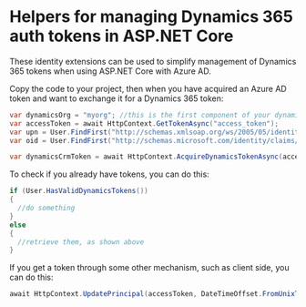 # Helpers for managing Dynamics 365 auth tokens in ASP.NET Core
These identity extensions can be used to simplify management of Dynamics 365 tokens when using ASP.NET Core with Azure AD.

Copy the code to your project, then when you have acquired an Azure AD token and want to exchange it for a Dynamics 365 token:

```csharp
var dynamicsOrg = "myorg"; //this is the first component of your dynamics URI, ie: https://myorg.crm.dynamics.com/
var accessToken = await HttpContext.GetTokenAsync("access_token");
var upn = User.FindFirst("http://schemas.xmlsoap.org/ws/2005/05/identity/claims/upn").Value;
var oid = User.FindFirst("http://schemas.microsoft.com/identity/claims/objectidentifier").Value;

var dynamicsCrmToken = await HttpContext.AcquireDynamicsTokenAsync(accessToken, upn, oid);
```

To check if you already have tokens, you can do this:

```csharp
if (User.HasValidDynamicsTokens())
{
  //do something
}
else
{
  //retrieve them, as shown above
}
```

If you get a token through some other mechanism, such as client side, you can do this:

```csharp
await HttpContext.UpdatePrincipal(accessToken, DateTimeOffset.FromUnixTimeSeconds(long.Parse(expiry)));
```

